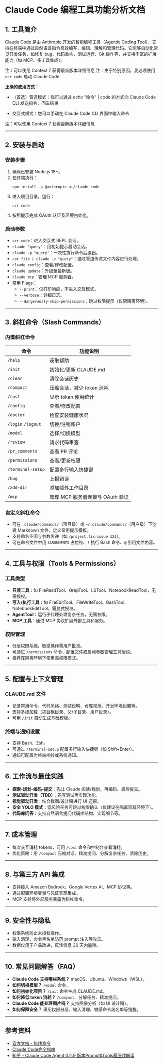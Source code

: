 # Claude Code 编程工具功能分析文档

## 1. 工具简介

Claude Code 是由 Anthropic 开发的智能编程工具（Agentic Coding Tool），支持在终端中通过自然语言指令高效编写、编辑、理解和管理代码。它能够自动化常见开发任务，如修复 bug、代码重构、测试运行、Git 操作等，并支持丰富的扩展能力（如 MCP、多工具集成）。

注：可以使用 Context 7 获得最新版本详细信息
注：由于特别原因，我必须使用 `ccr code` 启动 Claude Code.



**正确的使用方式：**

- （首选）管道模式：我可以通过 echo "命令" | code 的方式向 Claude Code CLI 发送指令，回车结束

- 交互式模式：您可以手动在 Claude Code CLI 界面中输入命令


注：可以使用 Context 7 获得最新版本详细信息






---

## 2. 安装与启动

### 安装步骤

1. 确保已安装 Node.js 18+。
2. 在终端执行：
   ```
   npm install -g @anthropic-ai/claude-code
   ```
3. 进入项目目录，运行：
   ```
   ccr code
   ```
4. 按照提示完成 OAuth 认证及环境初始化。

### 启动参数

- `ccr code`：进入交互式 REPL 会话。
- `claude "query"`：用初始提示启动会话。
- `claude -p "query"`：一次性执行命令后退出。
- `cat file | claude -p "query"`：通过管道传递文件内容进行处理。
- `claude config`：查看/修改配置。
- `claude update`：升级至最新版。
- `claude mcp`：管理 MCP 服务器。
- 常用 Flags：
  - `--print`：仅打印响应，不进入交互模式。
  - `--verbose`：详细日志。
  - `--dangerously-skip-permissions`：跳过权限提示（仅限隔离环境）。

---

## 3. 斜杠命令（Slash Commands）

### 内置斜杠命令

| 命令                   | 功能说明                         |
| ---------------------- | -------------------------------- |
| `/help`              | 获取帮助                         |
| `/init`              | 初始化/更新 CLAUDE.md            |
| `/clear`             | 清除会话历史                     |
| `/compact`           | 压缩会话，减少 token 消耗        |
| `/cost`              | 显示 token 使用统计              |
| `/config`            | 查看/修改配置                    |
| `/doctor`            | 检查安装健康状况                 |
| `/login` `/logout` | 切换/注销账户                    |
| `/model`             | 选择/切换模型                    |
| `/review`            | 请求代码审查                     |
| `/pr_comments`       | 查看 PR 评论                     |
| `/permissions`       | 查看/更新权限                    |
| `/terminal-setup`    | 配置多行输入快捷键               |
| `/bug`               | 上报错误                         |
| `/add-dir`           | 添加额外工作目录                 |
| `/mcp`               | 管理 MCP 服务器连接与 OAuth 验证 |

### 自定义斜杠命令

- 可在 `.claude/commands/`（项目级）或 `~/.claude/commands/`（用户级）下创建 Markdown 文件，定义常用提示模板。
- 支持命名空间与参数传递（如 `/project:fix-issue 123`）。
- 可在命令文件中用 `$ARGUMENTS` 占位符、`!` 执行 Bash 命令、`@` 引用文件内容。

---

## 4. 工具与权限（Tools & Permissions）

### 工具类型

- **只读工具**：如 FileReadTool、GrepTool、LSTool、NotebookReadTool，无需授权。
- **写入/执行工具**：如 FileEditTool、FileWriteTool、BashTool、NotebookEditTool，需显式授权。
- **AgentTool**：运行子代理处理复杂任务，无需权限。
- **MCP 工具**：通过 MCP 协议扩展外部工具和服务。

### 权限管理

- 分层权限系统，敏感操作需用户批准。
- 可通过 `/permissions` 命令、配置文件或启动参数管理工具授权。
- 推荐在隔离环境下使用高权限模式。

---

## 5. 配置与上下文管理

### CLAUDE.md 文件

- 记录常用命令、代码风格、测试说明、仓库规范、开发环境设置等。
- 支持多级加载（项目根目录、父/子目录、用户目录）。
- 可用 `/init` 自动生成基础模板。

### 终端与通知设置

- 支持 Bash、Zsh。
- 可通过 `/terminal-setup` 配置多行输入快捷键（如 Shift+Enter）。
- 通知可配置为终端响铃或系统通知。

---

## 6. 工作流与最佳实践

- **探索-规划-编码-提交**：先让 Claude 阅读/规划，再编码、最后提交。
- **测试驱动开发（TDD）**：先写测试再实现功能。
- **视觉驱动开发**：结合截图/设计稿进行 UI 还原。
- **安全 YOLO 模式**：低风险任务可跳过权限确认（仅建议在隔离容器环境下）。
- **代码库问答**：支持自然语言提问代码库结构、实现细节等。

---

## 7. 成本管理

- 每次交互消耗 tokens，可用 `/cost` 命令和控制台查看消耗。
- 优化策略：用 `/compact` 压缩对话、精准提问、分解复杂任务、清除历史。

---

## 8. 与第三方 API 集成

- 支持接入 Amazon Bedrock、Google Vertex AI、MCP 协议等。
- 通过配置环境变量与凭证实现集成。
- MCP 支持将外部服务暴露为斜杠命令。

---

## 9. 安全性与隐私

- 权限系统防止未授权操作。
- 输入清理、命令黑名单防范 prompt 注入等攻击。
- 数据仅用于产品改进，反馈信息 30 天内删除。

---

## 10. 常见问题解答（FAQ）

- **Claude Code 支持哪些系统？** macOS、Ubuntu、Windows（WSL）。
- **如何切换模型？** `/model` 命令。
- **如何初始化项目？** `/init` 命令生成 CLAUDE.md。
- **如何降低 token 消耗？** `/compact`、分解任务、精准提问。
- **Claude Code 能处理图片吗？** 支持图像分析（如 UI 设计稿）。
- **如何保障安全？** 采用权限分层、输入清理、敏感命令黑名单等措施。

---

## 参考资料

- [官方文档 - 斜线命令](https://docs.anthropic.com/zh-TW/docs/claude-code/slash-commands)
- [Claude Code完全指南](https://blog.axiaoxin.com/post/claude-code-full-guide/)
- [知乎 - Claude Code Agent 0.2.9 版本Prompt&amp;Tools最细致解读](https://zhuanlan.zhihu.com/p/1898032398752514746)
